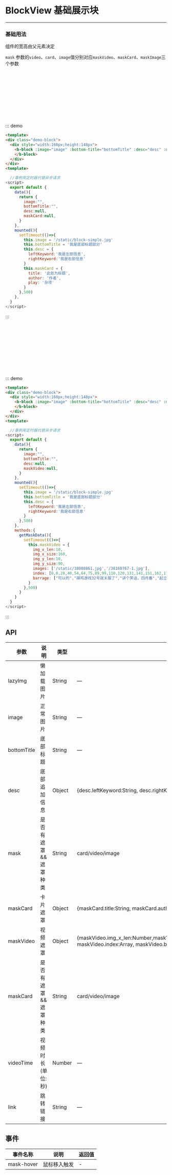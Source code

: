 # BlockView 基础展示块
----
### 基础用法
组件的宽高由父元素决定

```mask``` 参数的```video```、```card```、```image```值分别对应```maskVideo```、```maskCard```、```maskImage```三个参数

<div class="demo-block">
  <div style="width:160px;height:148px">
    <b-block :image="image" :bottom-title="bottomTitle" :desc="desc" :mask="card" :mask-card="maskCard">
    </b-block>
  </div>
</div>


<script>
  export default {
    data(){
      return {
        image:"",
        bottomTitle:"",
        desc:null,
        maskCard:null,
        maskVideo:null,
        card:'card',
        video:'video'
      }
    },
    mounted(){
      setTimeout(()=>{
        this.image = '/static/block-simple.jpg'
        this.bottomTitle = '我是底部标题部分'
        this.desc = {
          leftKeyword:'我是左部信息',
          rightKeyword:'我是右部信息'
        }
        this.maskCard = {
          title: '此处为标题',
          author: '作者',
          play: '杂项'
        }
      },500)
    },
    methods:{
      getMaskData(){
        setTimeout(()=>{
          this.maskVideo = {
            img_x_len:10,
            img_x_size:160,
            img_y_len:10,
            img_y_size:90,
            images: ['/static/38008861.jpg'],
            index: [0,0,28,40,54,64,75,89,99,110,120,131,141,151,162,173,183,193,203,214,224,235,246,257,267,277,287,303,309,346,358,369,386,397,403,427,438,448,459,469,480,490,501,511,521,531,543,553,567,574,585,595,605,615,650,663,674,686,699,710,725,737,747,755,768,778,785],
            barrage: ["可以的","辣鸡游戏32号就关服了","讲个笑话，四月番","起立！","5月5日马克思诞辰","你指尖跃动的电光，是我此生不变的信仰唯我超电磁炮永世长存","敬礼！！！","嗷嗷","姐姐大人生日快乐","110吗？还是那个人！","敬礼！","傲嗷","B站很多新用户的涌入，过去的好视频翻出来炒炒冷饭增加下粘度还是可取的","zzzzzzzz","zzzzzzzzzzzzzzzzz","恭喜忽悠 表白崔崔","敬礼！！！","俺妹的bgm果然好听","敬礼！！！敬礼！！！","啧"]
          }
        },500)
      }
    }
  }
</script>

::: demo
```html
<template>
<div class="demo-block">
  <div style="width:160px;height:148px">
    <b-block :image="image" :bottom-title="bottomTitle" :desc="desc" :mask="'card'" :mask-card="maskCard">
    </b-block>
  </div>
</div>
<template>
```
```javascript
  //事例用定时器代替异步请求
<script>
  export default {
    data(){
      return {
        image:"",
        bottomTitle:"",
        desc:null,
        maskCard:null,
      }
    },
    mounted(){
      setTimeout(()=>{
        this.image = '/static/block-simple.jpg'
        this.bottomTitle = '我是底部标题部分'
        this.desc = {
          leftKeyword:'我是左部信息',
          rightKeyword:'我是右部信息'
        }
        this.maskCard = {
          title: '此处为标题',
          author: '作者',
          play: '杂项'
        }
      },500)
    },
  }
</script>
```
:::

<div class="demo-block">
  <div style="width:160px;height:148px">
    <b-block :image="image" :bottom-title="bottomTitle" :desc="desc" :mask="video" :mask-video="maskVideo" @mask-hover="getMaskData">
    </b-block>
  </div>
</div>

::: demo
```html
<template>
<div class="demo-block">
  <div style="width:160px;height:148px">
    <b-block :image="image" :bottom-title="bottomTitle" :desc="desc" :mask="video" :mask-video="maskVideo" @mask-hover="getMaskData">
    </b-block>
  </div>
</div>
<template>
```
```javascript
  //事例用定时器代替异步请求
<script>
  export default {
    data(){
      return {
        image:"",
        bottomTitle:"",
        desc:null,
        maskVideo:null,
      }
    },
    mounted(){
      setTimeout(()=>{
        this.image = '/static/block-simple.jpg'
        this.bottomTitle = '我是底部标题部分'
        this.desc = {
          leftKeyword:'我是左部信息',
          rightKeyword:'我是右部信息'
        }
      },500)
    },
    methods:{
      getMaskData(){
        setTimeout(()=>{
          this.maskVideo = {
            img_x_len:10,
            img_x_size:160,
            img_y_len:10,
            img_y_size:90,
            images: ['/static/38008861.jpg','/38160767-1.jpg'],
            index: [0,0,28,40,54,64,75,89,99,110,120,131,141,151,162,173,183,193,203,214,224,235,246,257,267,277,287,303,309,346,358,369,386,397,403,427,438,448,459,469,480,490,501,511,521,531,543,553,567,574,585,595,605,615,650,663,674,686,699,710,725,737,747,755,768,778,785,798,804,814,825,835,846,856,868,877,889,898,909,919,933,940,955,965,987,997,1020,1030,1035,1042,1052,1061,1066,1073,1079,1088,1096,1103,1109,1118,1147,1171,1206,1255,1297,1339],
            barrage: ["可以的","辣鸡游戏32号就关服了","讲个笑话，四月番","起立！","5月5日马克思诞辰","你指尖跃动的电光，是我此生不变的信仰唯我超电磁炮永世长存","敬礼！！！","嗷嗷","姐姐大人生日快乐","110吗？还是那个人！","敬礼！","傲嗷","B站很多新用户的涌入，过去的好视频翻出来炒炒冷饭增加下粘度还是可取的","zzzzzzzz","zzzzzzzzzzzzzzzzz","恭喜忽悠 表白崔崔","敬礼！！！","俺妹的bgm果然好听","敬礼！！！敬礼！！！","啧"]
          }
        },500)
      }
    }
  }
</script>
```
:::



## API

| 参数      | 说明          | 类型      | 可选值                      | 默认值       |
|---------- |-------------- |---------- |-------------------------  |------------- |
| lazyImg | 懒加载图片 | String | — | /static/block-simple.jpg |
| image | 正常图片 | String | — | — |
| bottomTitle | 底部标题 | String | — | — |
| desc | 底部追加信息 | Object | {desc.leftKeyword:String, desc.rightKeyword:String}  | — |
| mask | 是否有遮罩&&遮罩种类 | String | card/video/image  | — |
| maskCard | 卡片遮罩 | Object |  {maskCard.title:String, maskCard.author:String,  maskCard.play:String} | — |
| maskVideo | 视频遮罩 | Object | {maskVideo.img_x_len:Number,maskVideo.img_x_size:Number,maskVideo.img_y_size:Number,maskVideo.img_y_len:Number,maskVideo.images:Array, maskVideo.index:Array, maskVideo.barrage:Array}  | — |
| maskCard | 是否有遮罩&&遮罩种类 | String | card/video/image  | — |
| videoTime | 视频时长(单位:秒) | Number |  — | — |
| link | 跳转链接 | String | — | — |


## 事件

| 事件名称      | 说明          | 返回值  |
|---------- |-------------- |---------- |
| mask-hover | 鼠标移入触发 | - |